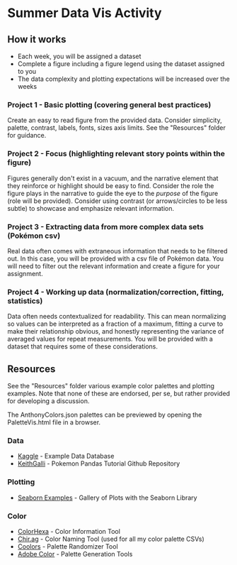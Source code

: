 # Summer Data Vis Activity

## How it works

- Each week, you will be assigned a dataset
- Complete a figure including a figure legend using the dataset assigned to you
- The data complexity and plotting expectations will be increased over the weeks

### Project 1 - Basic plotting (covering general best practices)

Create an easy to read figure from the provided data.  Consider simplicity, palette, contrast, labels, fonts, sizes axis limits.  See the "Resources" folder for guidance.

### Project 2 - Focus (highlighting relevant story points within the figure)

Figures generally don't exist in a vacuum, and the narrative element that they reinforce or highlight should be easy to find. Consider the role the figure plays in the narrative to guide the eye to the *purpose* of the figure (role will be provided). Consider using contrast (or arrows/circles to be less subtle) to showcase and emphasize relevant information.

### Project 3 - Extracting data from more complex data sets (Pokémon csv)

Real data often comes with extraneous information that needs to be filtered out.  In this case, you will be provided with a csv file of Pokémon data.  You will need to filter out the relevant information and create a figure for your assignment.

### Project 4 - Working up data (normalization/correction, fitting, statistics)

Data often needs contextualized for readability.  This can mean normalizing so values can be interpreted as a fraction of a maximum, fitting a curve to make their relationship obvious, and honestly representing the variance of averaged values for repeat measurements.  You will be provided with a dataset that requires some of these considerations.

## Resources

See the "Resources" folder various example color palettes and plotting examples.  Note that none of these are endorsed, per se, but rather provided for developing a discussion.

The AnthonyColors.json palettes can be previewed by opening the PaletteVis.html file in a browser.

### Data

- [Kaggle](https://www.kaggle.com/) - Example Data Database
- [KeithGalli](https://github.com/KeithGalli/pandas) - Pokemon Pandas Tutorial Github Repository

### Plotting

- [Seaborn Examples](https://seaborn.pydata.org/examples/) - Gallery of Plots with the Seaborn Library

### Color

- [ColorHexa](https://www.colorhexa.com/4f5a8f) - Color Information Tool
- [Chir.ag](https://chir.ag/projects/name-that-color/#4F8F84) - Color Naming Tool (used for all my color palette CSVs)
- [Coolors](https://coolors.co/) - Palette Randomizer Tool
- [Adobe Color](https://color.adobe.com/) - Palette Generation Tools
